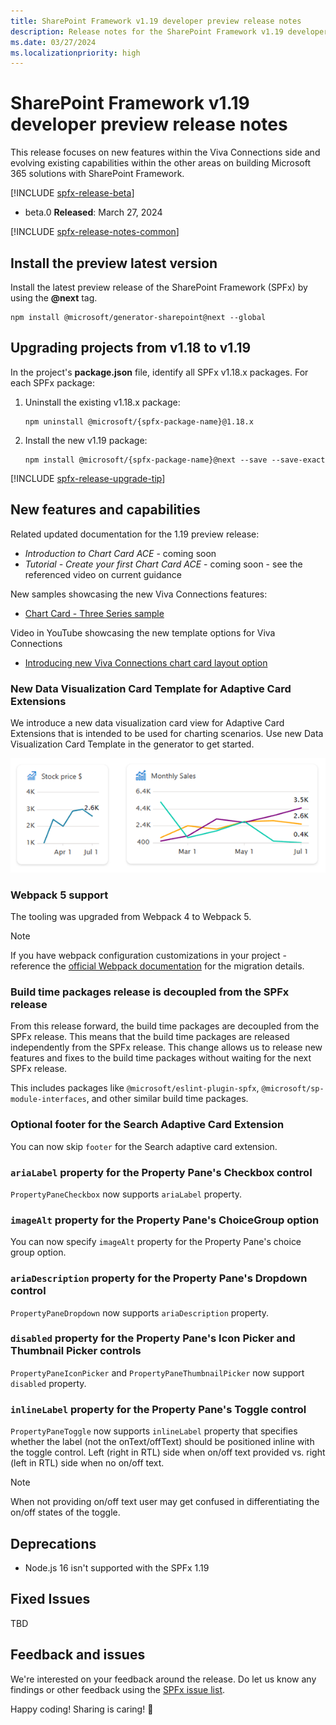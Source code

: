 ```yaml
---
title: SharePoint Framework v1.19 developer preview release notes
description: Release notes for the SharePoint Framework v1.19 developer preview release.
ms.date: 03/27/2024
ms.localizationpriority: high
---
```

# SharePoint Framework v1.19 developer preview release notes

This release focuses on new features within the Viva Connections side and evolving existing capabilities within the other areas on building Microsoft 365 solutions with SharePoint Framework.

[!INCLUDE [spfx-release-beta](../../includes/snippets/spfx-release-beta.md)]

- beta.0 **Released**: March 27, 2024

[!INCLUDE [spfx-release-notes-common](../../includes/snippets/spfx-release-notes-common.md)]

## Install the preview latest version

Install the latest preview release of the SharePoint Framework (SPFx) by using the **@next** tag.

```console
npm install @microsoft/generator-sharepoint@next --global
```

## Upgrading projects from v1.18 to v1.19

In the project's **package.json** file, identify all SPFx v1.18.x packages. For each SPFx package:

1. Uninstall the existing v1.18.x package:

    ```console
    npm uninstall @microsoft/{spfx-package-name}@1.18.x
    ```

1. Install the new v1.19 package:

    ```console
    npm install @microsoft/{spfx-package-name}@next --save --save-exact
    ```

[!INCLUDE [spfx-release-upgrade-tip](../../includes/snippets/spfx-release-upgrade-tip.md)]

## New features and capabilities

Related updated documentation for the 1.19 preview release:

* *Introduction to Chart Card ACE* - coming soon
* *Tutorial - Create your first Chart Card ACE* - coming soon - see the referenced video on current guidance

New samples showcasing the new Viva Connections features:

* [Chart Card - Three Series sample](https://github.com/pnp/sp-dev-fx-aces/tree/main/samples/ChartCard-ThreeSeries)

Video in YouTube showcasing the new template options for Viva Connections

* [Introducing new Viva Connections chart card layout option](https://www.youtube.com/watch?v=JOIb4KhiWAI)

### New Data Visualization Card Template for Adaptive Card Extensions

We introduce a new data visualization card view for Adaptive Card Extensions that is intended to be used for charting scenarios. Use new Data Visualization Card Template in the generator to get started.

![Preview of chart chard](../images/119-release-notes/chart-card-viva-connections.png)

### Webpack 5 support

The tooling was upgraded from Webpack 4 to Webpack 5.

> [!NOTE]
> If you have webpack configuration customizations in your project - reference the [official Webpack documentation](https://webpack.js.org/migrate/5/) for the migration details.

### Build time packages release is decoupled from the SPFx release

From this release forward, the build time packages are decoupled from the SPFx release. This means that the build time packages are released independently from the SPFx release. This change allows us to release new features and fixes to the build time packages without waiting for the next SPFx release.

This includes packages like `@microsoft/eslint-plugin-spfx`, `@microsoft/sp-module-interfaces`, and other similar build time packages.

### Optional footer for the Search Adaptive Card Extension

You can now skip `footer` for the Search adaptive card extension.

### `ariaLabel` property for the Property Pane's Checkbox control

`PropertyPaneCheckbox` now supports `ariaLabel` property.

### `imageAlt` property for the Property Pane's ChoiceGroup option

You can now specify `imageAlt` property for the Property Pane's choice group option.

### `ariaDescription` property for the Property Pane's Dropdown control

`PropertyPaneDropdown` now supports `ariaDescription` property.

### `disabled` property for the Property Pane's Icon Picker and Thumbnail Picker controls

`PropertyPaneIconPicker` and `PropertyPaneThumbnailPicker` now support `disabled` property.

### `inlineLabel` property for the Property Pane's Toggle control

`PropertyPaneToggle` now supports `inlineLabel` property that specifies whether the label (not the onText/offText) should be positioned inline with the toggle control. Left (right in RTL) side when on/off text provided vs. right (left in RTL) side when no on/off text.

> [!NOTE]
> When not providing on/off text user may get confused in differentiating the on/off states of the toggle.

## Deprecations

- Node.js 16 isn't supported with the SPFx 1.19

## Fixed Issues

TBD

## Feedback and issues

We're interested on your feedback around the release. Do let us know any findings or other feedback using the [SPFx issue list](https://github.com/SharePoint/sp-dev-docs/issues).

Happy coding! Sharing is caring! 🧡
